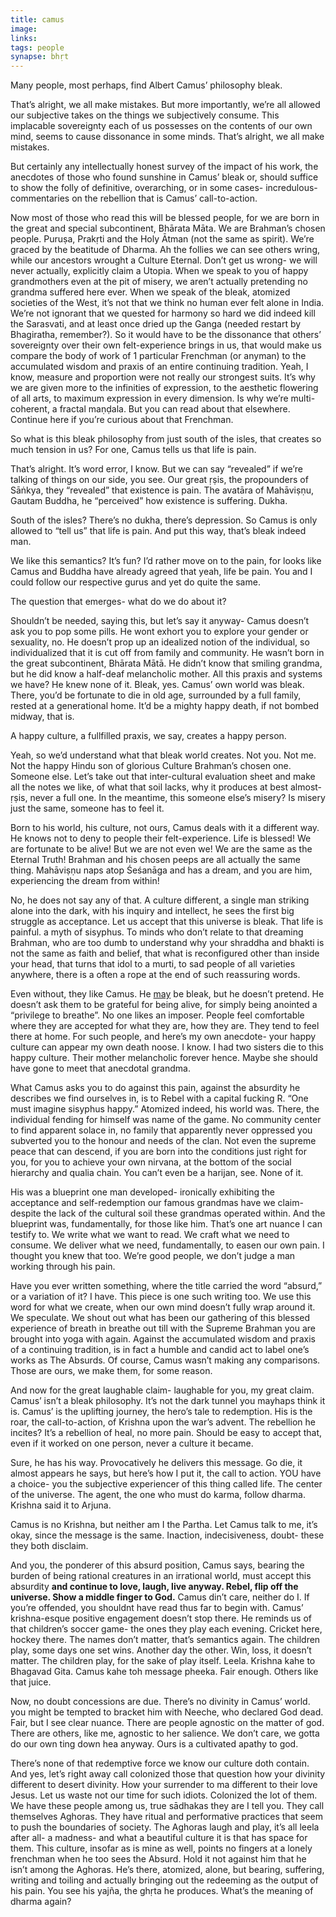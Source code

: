 ```yaml
---
title: camus
image: 
links:
tags: people
synapse: bhṛt
---
```


Many people, most perhaps, find Albert Camus’ philosophy bleak.

That’s alright, we all make mistakes. But more importantly, we’re all allowed our subjective takes on the things we subjectively consume. This implacable sovereignty each of us possesses on the contents of our own mind, seems to cause dissonance in some minds. That’s alright, we all make mistakes.

But certainly any intellectually honest survey of the impact of his work, the anecdotes of those who found sunshine in Camus’ bleak or, should suffice to show the folly of definitive, overarching, or in some cases- incredulous- commentaries on the rebellion that is Camus’ call-to-action. 

Now most of those who read this will be blessed people, for we are born in the great and special subcontinent, Bhārata Māta. We are Brahman’s chosen people. Puruṣa, Prakṛti and the Holy Ātman (not the same as spirit). We’re graced by the beatitude of Dharma. Ah the follies we can see others wring, while our ancestors wrought a Culture Eternal. Don’t get us wrong- we will never actually, explicitly claim a Utopia. When we speak to you of happy grandmothers even at the pit of misery, we aren’t actually pretending no grandma suffered here ever. When we speak of the bleak, atomized societies of the West, it’s not that we think no human ever felt alone in India. We’re not ignorant that we quested for harmony so hard we did indeed kill the Sarasvati, and at least once dried up the Ganga (needed restart by Bhagiratha, remember?). So it would have to be the dissonance that others’ sovereignty over their own felt-experience brings in us, that would make us compare the body of work of 1 particular Frenchman (or anyman) to the accumulated wisdom and praxis of an entire continuing tradition. Yeah, I know, measure and proportion were not really our strongest suits. It’s why we are given more to the infinities of expression, to the aesthetic flowering of all arts, to maximum expression in every dimension. Is why we’re multi-coherent, a fractal maṇḍala. But you can read about that elsewhere. Continue here if you’re curious about that Frenchman.

So what is this bleak philosophy from just south of the isles, that creates so much tension in us? For one, Camus tells us that life is pain. 

That’s alright. It’s word error, I know. But we can say “revealed” if we’re talking of things on our side, you see. Our great ṛṣis, the propounders of Sāṅkya, they “revealed” that existence is pain. The avatāra of Mahāviṣṇu, Gautam Buddha, he “perceived” how existence is suffering. Dukha. 

South of the isles? There’s no dukha, there’s depression. So Camus is only allowed to “tell us” that life is pain. And put this way, that’s bleak indeed man.

We like this semantics? It’s fun? I’d rather move on to the pain, for looks like Camus and Buddha have already agreed that yeah, life be pain. You and I could follow our respective gurus and yet do quite the same. 

The question that emerges- what do we do about it?

Shouldn’t be needed, saying this, but let’s say it anyway- Camus doesn’t ask you to pop some pills. He wont exhort you to explore your gender or sexuality, no. He doesn’t prop up an idealized notion of the individual, so individualized that it is cut off from family and community. He wasn’t born in the great subcontinent, Bhārata Mātā. He didn’t know that smiling grandma, but he did know a half-deaf melancholic mother. All this praxis and systems we have? He knew none of it. Bleak, yes. Camus’ own world was bleak. There, you’d be fortunate to die in old age, surrounded by a full family, rested at a generational home. It’d be a mighty happy death, if not bombed midway, that is.

A happy culture, a fullfilled praxis, we say, creates a happy person.

Yeah, so we’d understand what that bleak world creates. Not you. Not me. Not the happy Hindu son of glorious Culture Brahman’s chosen one. Someone else. Let’s take out that inter-cultural evaluation sheet and make all the notes we like, of what that soil lacks, why it produces at best almost-ṛṣis, never a full one. In the meantime, this someone else’s misery? Is misery just the same, someone has to feel it. 

Born to his world, his culture, not ours, Camus deals with it a different way. He knows not to deny to people their felt-experience. Life is blessed! We are fortunate to be alive! But we are not even we! We are the same as the Eternal Truth! Brahman and his chosen peeps are all actually the same thing. Mahāviṣṇu naps atop Śeśanāga and has a dream, and you are him, experiencing the dream from within!

No, he does not say any of that. A culture different, a single man striking alone into the dark, with his inquiry and intellect, he sees the first big struggle as acceptance. Let us accept that this universe is bleak. That life is painful. a myth of sisyphus. To minds who don’t relate to that dreaming Brahman, who are too dumb to understand why your shraddha and bhakti is not the same as faith and belief, that what is reconfigured other than inside your head, that turns that idol to a murti, to sad people of all varieties anywhere, there is a often a rope at the end of such reassuring words.

Even without, they like Camus. He [may](http://may.be) be bleak, but he doesn’t pretend. He doesn’t ask them to be grateful for being alive, for simply being anointed a “privilege to breathe”. No one likes an imposer. People feel comfortable where they are accepted for what they are, how they are. They tend to feel there at home. For such people, and here’s my own anecdote- your happy culture can appear my own death noose. I know. I had two sisters die to this happy culture. Their mother melancholic forever hence. Maybe she should have gone to meet that anecdotal grandma. 

What Camus asks you to do against this pain, against the absurdity he describes we find ourselves in, is to Rebel with a capital fucking R. “One must imagine sisyphus happy.” Atomized indeed, his world was. There, the individual fending for himself was name of the game. No community center to find apparent solace in, no family that apparently never oppressed you subverted you to the honour and needs of the clan. Not even the supreme peace that can descend, if you are born into the conditions just right for you, for you to achieve your own nirvana, at the bottom of the social hierarchy and qualia chain. You can’t even be a harijan, see. None of it. 

His was a blueprint one man developed- ironically exhibiting the acceptance and self-redemption our famous grandmas have we claim- despite the lack of the cultural soil these grandmas operated within. And the blueprint was, fundamentally, for those like him. That’s one art nuance I can testify to. We write what we want to read. We craft what we need to consume. We deliver what we need, fundamentally, to easen our own pain. I thought you knew that too. We’re good people, we don’t judge a man working through his pain.

Have you ever written something, where the title carried the word “absurd,” or a variation of it? I have. This piece is one such writing too. We use this word for what we create, when our own mind doesn’t fully wrap around it. We speculate. We shout out what has been our gathering of this blessed experience of breath in breathe out till with the Supreme Brahman you are brought into yoga with again. Against the accumulated wisdom and praxis of a continuing tradition, is in fact a humble and candid act to label one’s works as The Absurds. Of course, Camus wasn’t making any comparisons. Those are ours, we make them, for some reason. 

And now for the great laughable claim- laughable for you, my great claim. Camus’ isn’t a bleak philosophy. It’s not the dark tunnel you mayhaps think it is. Camus’ is the uplifting journey, the hero’s tale to redemption. His is the roar, the call-to-action, of Krishna upon the war’s advent. The rebellion he incites? It’s a rebellion of heal, no more pain. Should be easy to accept that, even if it worked on one person, never a culture it became. 

Sure, he has his way. Provocatively he delivers this message. Go die, it almost appears he says, but here’s how I put it, the call to action. YOU have a choice- you the subjective experiencer of this thing called life. The center of the universe. The agent, the one who must do karma, follow dharma. Krishna said it to Arjuna.

Camus is no Krishna, but neither am I the Partha. Let Camus talk to me, it’s okay, since the message is the same. Inaction, indecisiveness, doubt- these they both disclaim.

And you, the ponderer of this absurd position, Camus says, bearing the burden of being rational creatures in an irrational world, must accept this absurdity **and continue to love, laugh, live anyway. Rebel, flip off the universe. Show a middle finger to God.** Camus din’t care, neither do I. If you’re offended, you shouldnt have read thus far to begin with. Camus’ krishna-esque positive engagement doesn’t stop there. He reminds us of that children’s soccer game- the ones they play each evening. Cricket here, hockey there. The names don’t matter, that’s semantics again. The children play, some days one set wins. Another day the other. Win, loss, it doesn’t matter. The children play, for the sake of play itself. Leela. Krishna kahe to Bhagavad Gita. Camus kahe toh message pheeka. Fair enough. Others like that juice.

Now, no doubt concessions are due. There’s no divinity in Camus’ world. you might be tempted to bracket him with Neeche, who declared God dead. Fair, but I see clear nuance. There are people agnostic on the matter of god. There are others, like me, agnostic to her salience. We don’t care, we gotta do our own ting down hea anyway. Ours is a cultivated apathy to god. 

There’s none of that redemptive force we know our culture doth contain. And yes, let’s right away call colonized those that question how your divinity different to desert divinity. How your surrender to ma different to their love Jesus. Let us waste not our time for such idiots. Colonized the lot of them. We have these people among us, true sādhakas they are I tell you. They call themselves Aghoras. They have ritual and performative practices that seem to push the boundaries of society. The Aghoras laugh and play, it’s all leela after all- a madness- and what a beautiful culture it is that has space for them. This culture, insofar as is mine as well, points no fingers at a lonely frenchman when he too sees the Absurd. Hold it not against him that he isn’t among the Aghoras. He’s there, atomized, alone, but bearing, suffering, writing and toiling and actually bringing out the redeeming as the output of his pain. You see his yajña, the ghṛta he produces. What’s the meaning of dharma again?